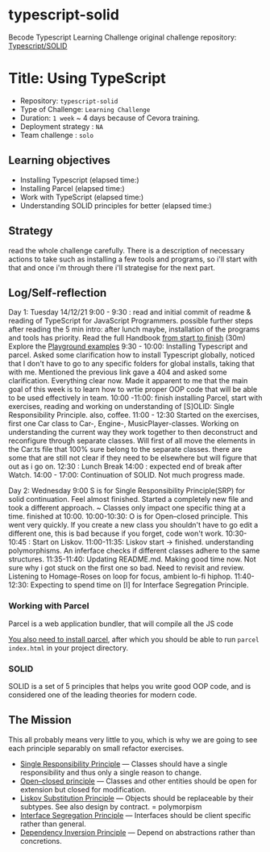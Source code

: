 # typescript-solid
Becode Typescript Learning Challenge
original challenge repository: [Typescript/SOLID](https://github.com/becodeorg/ANT-Lamarr-5.34/tree/main/2.The-Hill/typescript/solid-typescript)
# Title: Using TypeScript

- Repository: `typescript-solid`
- Type of Challenge: `Learning Challenge`
- Duration: `1 week` ~ 4 days because of Cevora training. 
- Deployment strategy : `NA`
- Team challenge : `solo`

## Learning objectives
- Installing Typescript (elapsed time:) 
- Installing Parcel (elapsed time:)
- Work with TypeScript (elapsed time:)
- Understanding SOLID principles for better (elapsed time:)

## Strategy
read the whole challenge carefully. There is a description of necessary actions to take such as installing a few tools and programs, so i'll start with that and once i'm through there i'll strategise for the next part. 

## Log/Self-reflection
Day 1: Tuesday 14/12/21
9:00 - 9:30 : read and initial commit of readme & reading of TypeScript for JavaScript Programmers.
possible further steps after reading the 5 min intro: after lunch maybe, installation of the programs and tools has priority. 
Read the full Handbook [from start to finish](https://www.typescriptlang.org/docs/handbook/intro.html) (30m) 
Explore the [Playground examples](https://www.typescriptlang.org/play#show-examples)
9:30 - 10:00: Installing Typescript and parcel. Asked some clarification how to install Typescript globally, noticed that I don't have to go to any specific folders for global installs, taking that with me.
Mentioned the previous link gave a 404 and asked some clarification. Everything clear now. Made it apparent to me that the main goal of this week is to learn how to wrtie proper OOP code that will be able to be used effectively in team.
10:00 -11:00: finish installing Parcel, start with exercises, reading and working on understanding of [S]OLID: Single Responsibility Principle. also, coffee. 
11:00 - 12:30 Started on the exercises, first one Car class to Car-, Engine-, MusicPlayer-classes. 
Working on understanding the current way they work together to then deconstruct and reconfigure through separate classes. 
Will first of all move the elements in the Car.ts file that 100% sure belong to the separate classes. 
there are some that are still not clear if they need to be elsewhere but will figure that out as i go on. 
12:30 : Lunch Break
14:00 : expected end of break after Watch. 
14:00 - 17:00: Continuation of SOLID. Not much progress made. 

Day 2: Wednesday
9:00 S is for Single Responsibility Principle(SRP) for solid continuation. Feel almost finished. 
Started a completely new file and took a different approach. 
 ~ Classes only impact one specific thing at a time. 
finished at 10:00.
10:00-10:30: O is for Open–closed principle. This went very quickly. If you create a new class you shouldn't have to go edit a different one, this is bad because if you forget, code won't work. 
10:30-10:45 : Start on Liskov. 
11:00-11:35: Liskov start -> finished. understanding polymorphisms. An inferface checks if different classes adhere to the same structures. 
11:35-11:40: Updating README.md. Making good time now. Not sure why i got stuck on the first one so bad. Need to revisit and review. Listening to Homage-Roses on loop for focus, ambient lo-fi hiphop. 
11:40-12:30: Expecting to spend time on [I] for Interface Segregation Principle.



### Working with Parcel
Parcel is a web application bundler, that will compile all the JS code

[You also need to install parcel](https://parceljs.org/getting_started.html), after which you should be able to run `parcel index.html` in your project directory.

### SOLID
SOLID is a set of 5 principles that helps you write good OOP code, and is considered one of the leading theories for modern code.

## The Mission
This all probably means very little to you, which is why we are going to see each principle separably on small refactor exercises.

* [Single Responsibility Principle](SOLID/0.S/readme.md) — Classes should have a single responsibility and thus only a single reason to change.
* [Open–closed principle](SOLID/1.O/readme.md) — Classes and other entities should be open for extension but closed for modification.
* [Liskov Substitution Principle](SOLID/2.L/readme.md) — Objects should be replaceable by their subtypes. See also design by contract. = polymorpism
* [Interface Segregation Principle](SOLID/3.I/readme.md) — Interfaces should be client specific rather than general.
* [Dependency Inversion Principle](SOLID/4.D/readme.md) — Depend on abstractions rather than concretions.



